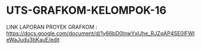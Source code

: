 # UTS-GRAFKOM-KELOMPOK-16
LINK LAPORAN PROYEK GRAFKOM : https://docs.google.com/document/d/1y66bD0lnwYxIJhe_RJZqAP4SE0lFWIeWaJudu3bKauE/edit
